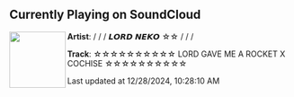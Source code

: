 ## Currently Playing on SoundCloud

[<img align="left" width="100" src="https://i1.sndcdn.com/artworks-JflrB2SxblQ1AywX-a2u3jA-t500x500.jpg">](https://soundcloud.com/projectneko/lord-gave-me-a-rocket-x-cochise)

**Artist**: / / /  𝙇𝙊𝙍𝘿 𝙉𝙀𝙆𝙊 ☆☆ / / / 

**Track**: ☆☆☆☆☆☆☆☆☆☆ LORD GAVE ME A ROCKET X COCHISE ☆☆☆☆☆☆☆☆☆☆

Last updated at 12/28/2024, 10:28:10 AM
